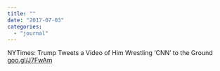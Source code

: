 ```yaml
---
title: ""
date: "2017-07-03"
categories: 
  - "journal"
---
```


NYTimes: Trump Tweets a Video of Him Wrestling ‘CNN’ to the Ground [goo.gl/J7FwAm](https://goo.gl/J7FwAm)
